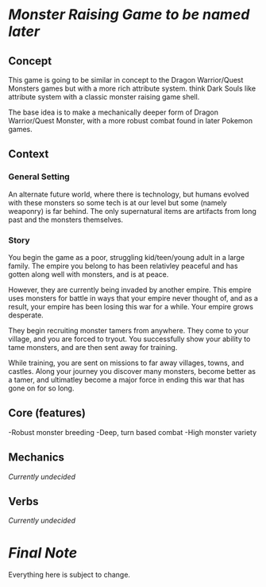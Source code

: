 # *Monster Raising Game to be named later*

## Concept
This game is going to be similar in concept to the Dragon Warrior/Quest
Monsters games but with a more rich attribute system. think Dark Souls like 
attribute system with a classic monster raising game shell.  

The base idea is to make a mechanically deeper form of Dragon Warrior/Quest 
Monster, with a more robust combat found in later Pokemon games.

## Context

### General Setting
An alternate future world, where there is technology, but humans evolved with
these monsters so some tech is at our level but some (namely weaponry) is far behind.
The only supernatural items are artifacts from long past and the monsters themselves. 

### Story
You begin the game as a poor, struggling kid/teen/young adult in a large family. The
empire you belong to has been relativley peaceful and has gotten along well with
monsters, and is at peace.

However, they are currently being invaded by another empire. This empire uses monsters
for battle in ways that your empire never thought of, and as a result, your empire has
been losing this war for a while. Your empire grows desperate.

They begin recruiting monster tamers from anywhere. They come to your village, and you
are forced to tryout. You successfully show your ability to tame monsters, and are then
sent away for training.

While training, you are sent on missions to far away villages, towns, and castles. Along
your journey you discover many monsters, become better as a tamer, and ultimatley become
a major force in ending this war that has gone on for so long.

## Core (features)
-Robust monster breeding
-Deep, turn based combat
-High monster variety

## Mechanics
*Currently undecided*

## Verbs
*Currently undecided*

# *__Final Note__*
Everything here is subject to change.
